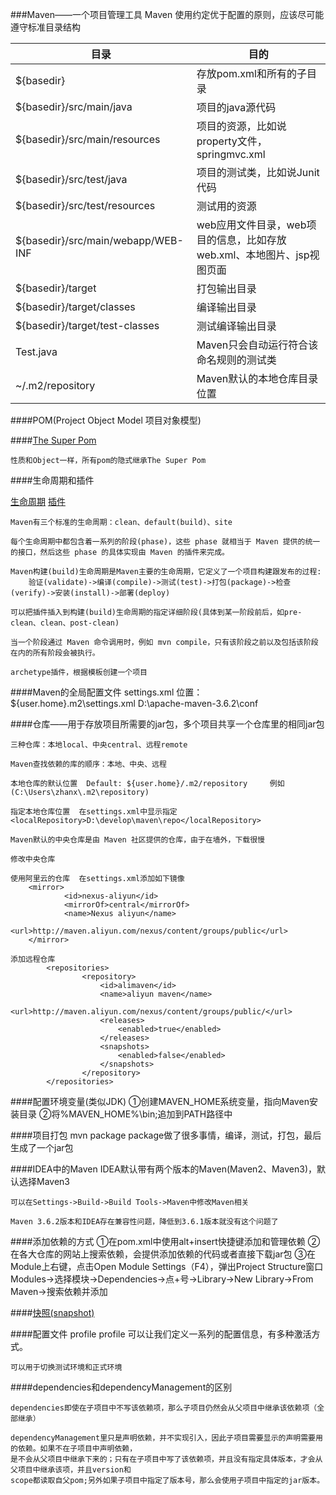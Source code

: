 ###Maven——一个项目管理工具
    Maven 使用约定优于配置的原则，应该尽可能遵守标准目录结构
    
|目录|目的|
|--------|--------|
|${basedir}	|存放pom.xml和所有的子目录|
|${basedir}/src/main/java	|项目的java源代码|
|${basedir}/src/main/resources|	项目的资源，比如说property文件，springmvc.xml|
|${basedir}/src/test/java	|项目的测试类，比如说Junit代码|
|${basedir}/src/test/resources|	测试用的资源|
|${basedir}/src/main/webapp/WEB-INF	|web应用文件目录，web项目的信息，比如存放web.xml、本地图片、jsp视图页面|
|${basedir}/target	|打包输出目录|
|${basedir}/target/classes	|编译输出目录|
|${basedir}/target/test-classes|	测试编译输出目录|
|Test.java	|Maven只会自动运行符合该命名规则的测试类|
|~/.m2/repository	|Maven默认的本地仓库目录位置|

####POM(Project Object Model 项目对象模型)

####[The Super Pom](http://maven.apache.org/pom.html#The_Super_POM)

    性质和Object一样，所有pom的隐式继承The Super Pom

####生命周期和插件

   [生命周期](https://www.runoob.com/maven/maven-build-life-cycle.html)
   [插件](https://www.runoob.com/maven/maven-plugins.html)

    Maven有三个标准的生命周期：clean、default(build)、site
    
    每个生命周期中都包含着一系列的阶段(phase)，这些 phase 就相当于 Maven 提供的统一的接口，然后这些 phase 的具体实现由 Maven 的插件来完成。
    
    Maven构建(build)生命周期是Maven主要的生命周期，它定义了一个项目构建跟发布的过程:
        验证(validate)->编译(compile)->测试(test)->打包(package)->检查(verify)->安装(install)->部署(deploy)
    
    可以把插件插入到构建(build)生命周期的指定详细阶段(具体到某一阶段前后，如pre-clean、clean、post-clean)
    
    当一个阶段通过 Maven 命令调用时，例如 mvn compile，只有该阶段之前以及包括该阶段在内的所有阶段会被执行。
    
    archetype插件，根据模板创建一个项目

####Maven的全局配置文件   settings.xml
    位置：${user.home}\.m2\settings.xml
         D:\apache-maven-3.6.2\conf
         
####仓库——用于存放项目所需要的jar包，多个项目共享一个仓库里的相同jar包

    三种仓库：本地local、中央central、远程remote
    
    Maven查找依赖的库的顺序：本地、中央、远程
    
    本地仓库的默认位置  Default: ${user.home}/.m2/repository     例如(C:\Users\zhanx\.m2\repository)
    
    指定本地仓库位置  在settings.xml中显示指定   <localRepository>D:\develop\maven\repo</localRepository>
    
    Maven默认的中央仓库是由 Maven 社区提供的仓库，由于在墙外，下载很慢
    
    修改中央仓库
    
    使用阿里云的仓库  在settings.xml添加如下镜像
        <mirror>  
        		<id>nexus-aliyun</id>  
        		<mirrorOf>central</mirrorOf>    
        		<name>Nexus aliyun</name>  
        		<url>http://maven.aliyun.com/nexus/content/groups/public</url>  
        </mirror>
    
    添加远程仓库
            <repositories>  
                    <repository>  
                        <id>alimaven</id>  
                        <name>aliyun maven</name>  
                        <url>http://maven.aliyun.com/nexus/content/groups/public/</url>  
                        <releases>  
                            <enabled>true</enabled>  
                        </releases>  
                        <snapshots>  
                            <enabled>false</enabled>  
                        </snapshots>  
                    </repository>  
            </repositories>
        
####配置环境变量(类似JDK)
    ①创建MAVEN_HOME系统变量，指向Maven安装目录
    ②将%MAVEN_HOME%\bin;追加到PATH路径中
    
####项目打包
    mvn package
    package做了很多事情，编译，测试，打包，最后生成了一个jar包

####IDEA中的Maven
    IDEA默认带有两个版本的Maven(Maven2、Maven3)，默认选择Maven3
    
    可以在Settings->Build->Build Tools->Maven中修改Maven相关
    
    Maven 3.6.2版本和IDEA存在兼容性问题，降低到3.6.1版本就没有这个问题了
    
####添加依赖的方式
    ①在pom.xml中使用alt+insert快捷键添加和管理依赖
    ②在各大仓库的网站上搜索依赖，会提供添加依赖的代码或者直接下载jar包
    ③在Module上右键，点击Open Module Settings（F4），弹出Project Structure窗口
      Modules->选择模块->Dependencies->点+号->Library->New Library->From Maven->搜索依赖并添加

####[快照(snapshot)](https://www.runoob.com/maven/maven-snapshots.html)

####配置文件  profile
    profile 可以让我们定义一系列的配置信息，有多种激活方式。

    可以用于切换测试环境和正式环境
    
####dependencies和dependencyManagement的区别

    dependencies即使在子项目中不写该依赖项，那么子项目仍然会从父项目中继承该依赖项（全部继承）
    
    dependencyManagement里只是声明依赖，并不实现引入，因此子项目需要显示的声明需要用的依赖。如果不在子项目中声明依赖，
    是不会从父项目中继承下来的；只有在子项目中写了该依赖项，并且没有指定具体版本，才会从父项目中继承该项，并且version和
    scope都读取自父pom;另外如果子项目中指定了版本号，那么会使用子项目中指定的jar版本。